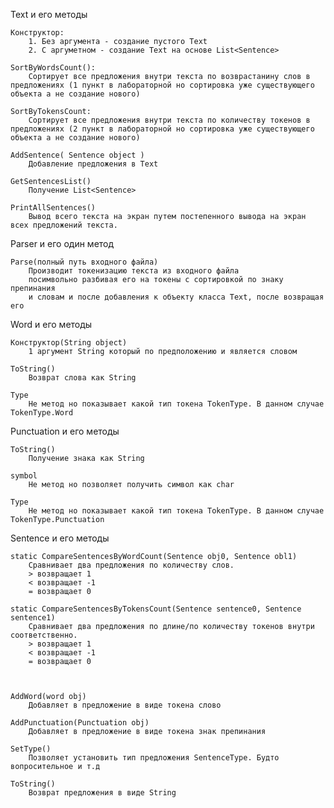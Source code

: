 Text и его методы

    Конструктор:
        1. Без аргумента - создание пустого Text
        2. С аргуметном - создание Text на основе List<Sentence>

    SortByWordsCount():
        Сортирует все предложения внутри текста по возврастанину слов в предложениях (1 пункт в лабораторной но сортировка уже существующего объекта а не создание нового)

    SortByTokensCount:
        Сортирует все предложения внутри текста по количеству токенов в предложениях (2 пункт в лабораторной но сортировка уже существующего объекта а не создание нового)    

    AddSentence( Sentence object )
        Добавление предложения в Text

    GetSentencesList()
        Получение List<Sentence>

    PrintAllSentences()
        Вывод всего текста на экран путем постепенного вывода на экран всех предложений текста.

Parser и его один метод

    Parse(полный путь входного файла)
        Производит токенизацию текста из входного файла 
        посимвольно разбивая его на токены с сортировкой по знаку препинания 
        и словам и после добавления к объекту класса Text, после возвращая его

Word и его методы
    
    Конструктор(String object)
        1 аргумент String который по предположению и является словом
    
    ToString()
        Возврат слова как String
    
    Type
        Не метод но показывает какой тип токена TokenType. В данном случае TokenType.Word
       
Punctuation и его методы
    
    ToString()
        Получение знака как String
    
    symbol
        Не метод но позволяет получить символ как char
    
    Type
        Не метод но показывает какой тип токена TokenType. В данном случае TokenType.Punctuation

Sentence и его методы
    
    static CompareSentencesByWordCount(Sentence obj0, Sentence obl1)
        Сравнивает два предложения по количеству слов. 
        > возвращает 1
        < возвращает -1
        = возвращает 0

    static CompareSentencesByTokensCount(Sentence sentence0, Sentence sentence1)
        Сравнивает два предложения по длине/по количеству токенов внутри соответственно. 
        > возвращает 1
        < возвращает -1
        = возвращает 0



    AddWord(word obj)
        Добавляет в предложение в виде токена слово

    AddPunctuation(Punctuation obj)
        Добавляет в предложение в виде токена знак препинания
    
    SetType()
        Позволяет установить тип предложения SentenceType. Будто вопросительное и т.д

    ToString()
        Возврат предложения в виде String    